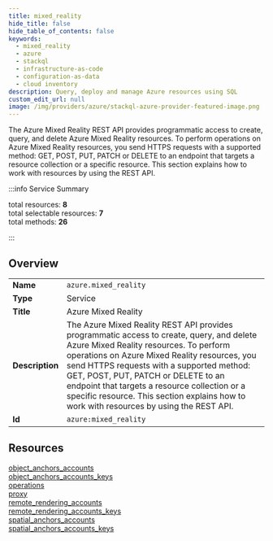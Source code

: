 ```yaml
---
title: mixed_reality
hide_title: false
hide_table_of_contents: false
keywords:
  - mixed_reality
  - azure
  - stackql
  - infrastructure-as-code
  - configuration-as-data
  - cloud inventory
description: Query, deploy and manage Azure resources using SQL
custom_edit_url: null
image: /img/providers/azure/stackql-azure-provider-featured-image.png
---
```


The Azure Mixed Reality REST API provides programmatic access to create, query, and delete Azure Mixed Reality resources. To perform operations on Azure Mixed Reality resources, you send HTTPS requests with a supported method: GET, POST, PUT, PATCH or DELETE to an endpoint that targets a resource collection or a specific resource. This section explains how to work with resources by using the REST API.  
    
:::info Service Summary

<div class="row">
<div class="providerDocColumn">
<span>total resources:&nbsp;<b>8</b></span><br />
<span>total selectable resources:&nbsp;<b>7</b></span><br />
<span>total methods:&nbsp;<b>26</b></span><br />
</div>
</div>

:::

## Overview
<table><tbody>
<tr><td><b>Name</b></td><td><code>azure.mixed_reality</code></td></tr>
<tr><td><b>Type</b></td><td>Service</td></tr>
<tr><td><b>Title</b></td><td>Azure Mixed Reality</td></tr>
<tr><td><b>Description</b></td><td>The Azure Mixed Reality REST API provides programmatic access to create, query, and delete Azure Mixed Reality resources. To perform operations on Azure Mixed Reality resources, you send HTTPS requests with a supported method: GET, POST, PUT, PATCH or DELETE to an endpoint that targets a resource collection or a specific resource. This section explains how to work with resources by using the REST API.</td></tr>
<tr><td><b>Id</b></td><td><code>azure:mixed_reality</code></td></tr>
</tbody></table>

## Resources
<div class="row">
<div class="providerDocColumn">
<a href="/providers/azure/mixed_reality/object_anchors_accounts/">object_anchors_accounts</a><br />
<a href="/providers/azure/mixed_reality/object_anchors_accounts_keys/">object_anchors_accounts_keys</a><br />
<a href="/providers/azure/mixed_reality/operations/">operations</a><br />
<a href="/providers/azure/mixed_reality/proxy/">proxy</a><br />
</div>
<div class="providerDocColumn">
<a href="/providers/azure/mixed_reality/remote_rendering_accounts/">remote_rendering_accounts</a><br />
<a href="/providers/azure/mixed_reality/remote_rendering_accounts_keys/">remote_rendering_accounts_keys</a><br />
<a href="/providers/azure/mixed_reality/spatial_anchors_accounts/">spatial_anchors_accounts</a><br />
<a href="/providers/azure/mixed_reality/spatial_anchors_accounts_keys/">spatial_anchors_accounts_keys</a><br />
</div>
</div>
